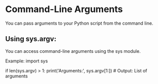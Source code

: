 # Command-Line Arguments
You can pass arguments to your Python script from the command line.

## Using sys.argv:
You can access command-line arguments using the sys module.

Example:
import sys

if len(sys.argv) > 1:
    print('Arguments:', sys.argv[1:])  # Output: List of arguments

